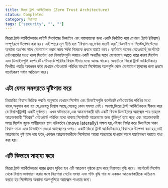 ```yaml
---
title: জিরো ট্রাস্ট আর্কিটেকচার (Zero Trust Architecture)
status: Completed
category: নিরাপত্তা
tags: ["security", "", ""]
---
```


জিরো ট্রাস্ট আর্কিটেকচার আইটি সিস্টেমের ডিজাইন এবং বাস্তবায়নের জন্য একটি নির্ধারিত পন্থা যেখানে 'ট্রাস্ট'(বিশ্বাস) সম্পূর্ণরূপে উপেক্ষা করা হয়। এই পন্থার মূল নীতি হল "বিশ্বাস নয়,সর্বদা যাচাই করা",ডিভাইস বা সিস্টেম,সিস্টেমের অন্যান্য অংশের সাথে যোগাযোগ করার সময় সর্বদা নিজেকে প্রথমে যাচাই করে। বর্তমানে অনেক নেটওয়ার্কে,কর্পোরেট নেটওয়ার্কের মধ্যে থাকা সিস্টেম এবং ডিভাইসগুলি অবাধে একটি অন্যটির সাথে যোগাযোগ করতে পারে কারণ সিস্টেম এবং ডিভাইসগুলি  কর্পোরেট নেটওয়ার্ক পরিধির বিশ্বস্ত সীমার মধ্যে আবদ্ধ থাকে। অন্যদিকে জিরো ট্রাস্ট আর্কিটেকচার বিপরীত পদ্ধতি অবলম্বন করে যেখানে নেটওয়ার্ক পরিধির মধ্যেই সিস্টেমের অংশগুলি কোন যোগাযোগ স্থাপনের জন্য প্রথমে যাচাইকরণ পর্যায় অতিক্রম করে।


## এটা যেসব সমস্যাতে দৃষ্টিপাত করে
চিরাচরিত বিশ্বাস ভিত্তিক পদ্ধতি অনুসারে যেখানে সিস্টেম এবং ডিভাইসগুলি কর্পোরেট নেটওয়ার্কের পরিধির মধ্যে থাকে,অনুমান করা হয় যে,যেহেতু বিশ্বাস আছে,সেহেতু কোন সমস্যা নেই। অবশ্য,জিরো ট্রাস্ট আর্কিটেকচার স্বীকার করে যে বিশ্বাস(ট্রাস্ট) একটি দুর্বলতা। এখন ঘটনাচক্রে,এক আক্রমণকারী যদি একটি বিশ্বস্ত ডিভাইসের অ্যাক্সেস পায় তাহলে আক্রমণকারী "বিশ্বস্ত" নেটওয়ার্ক পরিধির মধ্যে থাকায় সিস্টেমটি আক্রমণের জন্য ঝুঁকিপূর্ণ হয়ে পড়ে এবং আক্রমণকারী সমগ্র সিস্টেম জুড়ে পার্শ্বীয়ভাবে স্থান পরিবর্তনে (move laterally) সক্ষম হয়,এইসব নির্ভর করে ডিভাইসে থাকা বিশ্বাস-মাত্রা এবং ডিভাইসে দেওয়া অ্যাক্সেসের ওপর। একটি জিরো ট্রাস্ট আর্কিটেকচারে,বিশ্বাসকে উপেক্ষা করা হয়,তাই আক্রমণের পৃষ্ঠ হ্রাস পায় ফলে,একজন আক্রমণকারীকে সিস্টেমের আরো অভ্যন্তরে যাওয়ার আগে যাচাইকরণ করাতে বাধ্য করা হয়।


## এটি কিভাবে সাহায্য করে
জিরো ট্রাস্ট আর্কিটেকচার পন্থার প্রধান সুবিধা হল এটি আক্রমণ পৃষ্ঠকে হ্রাস করে,নিরাপত্তা বৃদ্ধি করে। কর্পোরেট সিস্টেম থেকে বিশ্বাস অপসারণ করার ফলে নিরাপত্তা গেটের সংখ্যা এবং শক্তি বৃদ্ধি পায় যা একজন আক্রমণকারীকে অতিক্রম করতে হয় সিস্টেমের অন্যান্য অংশগুলিতে অ্যাক্সেস পাওয়ার জন্য। 
